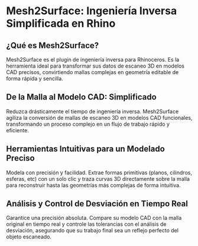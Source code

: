 # Mesh2Surface: Ingeniería Inversa Simplificada en Rhino

## ¿Qué es Mesh2Surface?

Mesh2Surface es el plugin de ingeniería inversa para Rhinoceros. Es la herramienta ideal para transformar sus datos de escaneo 3D en modelos CAD precisos, convirtiendo mallas complejas en geometría editable de forma rápida y sencilla.

## De la Malla al Modelo CAD: Simplificado

<!-- columna de imagen y columna de texto -->

Reduzca drásticamente el tiempo de ingeniería inversa. Mesh2Surface agiliza la conversión de mallas de escaneo 3D en modelos CAD funcionales, transformando un proceso complejo en un flujo de trabajo rápido y eficiente.

## Herramientas Intuitivas para un Modelado Preciso

<!-- columna de imagen y columna de texto -->

Modela con precisión y facilidad. Extrae formas primitivas (planos, cilindros, esferas, etc) con un solo clic y traza curvas 3D directamente sobre la malla para reconstruir hasta las geometrías más complejas de forma intuitiva.

## Análisis y Control de Desviación en Tiempo Real

<!-- columna de imagen y columna de texto -->

Garantice una precisión absoluta. Compare su modelo CAD con la malla original en tiempo real y controle las tolerancias con el análisis de desviación, asegurando que su trabajo final sea un reflejo perfecto del objeto escaneado.
